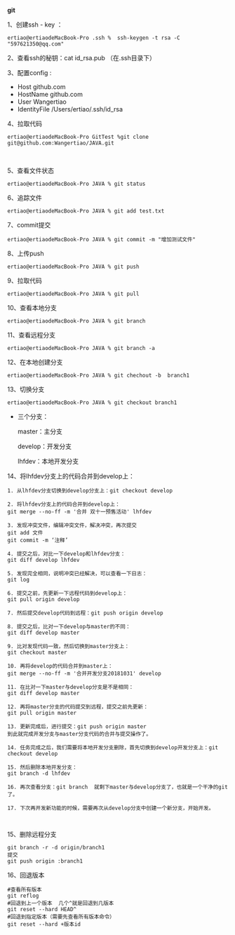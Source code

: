 **git**

1、创建ssh - key ：

```
ertiao@ertiaodeMacBook-Pro .ssh %  ssh-keygen -t rsa -C "597621350@qq.com"
```

2、查看ssh的秘钥：cat id_rsa.pub   （在.ssh目录下）

3、配置config :  

- Host github.com
- HostName github.com
- User Wangertiao
- IdentityFile /Users/ertiao/.ssh/id_rsa

4、拉取代码

```
ertiao@ertiaodeMacBook-Pro GitTest %git clone git@github.com:Wangertiao/JAVA.git

```

​		

5、查看文件状态

```
ertiao@ertiaodeMacBook-Pro JAVA % git status  
```

6、追踪文件

```
ertiao@ertiaodeMacBook-Pro JAVA % git add test.txt 
```

7、commit提交

```
ertiao@ertiaodeMacBook-Pro JAVA % git commit -m "增加测试文件"
```

8、上传push

```
ertiao@ertiaodeMacBook-Pro JAVA % git push
```

9、拉取代码

```
ertiao@ertiaodeMacBook-Pro JAVA % git pull                 
```

10、查看本地分支

```
ertiao@ertiaodeMacBook-Pro JAVA % git branch
```

11、查看远程分支

```
ertiao@ertiaodeMacBook-Pro JAVA % git branch -a
```

12、在本地创建分支

```
ertiao@ertiaodeMacBook-Pro JAVA % git chechout -b  branch1
```

13、切换分支

```
ertiao@ertiaodeMacBook-Pro JAVA % git checkout branch1
```

- 三个分支：

  master：主分支

  develop：开发分支

  lhfdev：本地开发分支

14、将lhfdev分支上的代码合并到develop上：

```
1. 从lhfdev分支切换到develop分支上：git checkout develop

2. 将lhfdev分支上的代码合并到develop上：
git merge --no-ff -m '合并 双十一预售活动' lhfdev 

3. 发现冲突文件，编辑冲突文件，解决冲突，再次提交
git add 文件
git commit -m ‘注释’

4. 提交之后，对比一下develop和lhfdev分支：
git diff develop lhfdev

5. 发现完全相同，说明冲突已经解决，可以查看一下日志：
git log

6. 提交之前，先更新一下远程代码到develop上：
git pull origin develop

7. 然后提交develop代码到远程：git push origin develop

8. 提交之后，比对一下develop与master的不同：
git diff develop master

9. 比对发现代码一致，然后切换到master分支上：
git checkout master

10. 再将develop的代码合并到master上：
git merge --no-ff -m '合并开发分支20181031' develop

11. 在比对一下master与develop分支是不是相同：
git diff develop master

12. 再将master分支的代码提交到远程，提交之前先更新：
git pull origin master

13. 更新完成后，进行提交：git push origin master
到此就完成开发分支与master分支代码的合并与提交操作了。

14. 任务完成之后，我们需要将本地开发分支删除，首先切换到develop开发分支上：git checkout develop

15. 然后删除本地开发分支：
git branch -d lhfdev

16. 再次查看分支：git branch  就剩下master与develop分支了，也就是一个干净的git了。

17. 下次再开发新功能的时候，需要再次从develop分支中创建一个新分支，开始开发。

 
```

15、删除远程分支

```
git branch -r -d origin/branch1
提交
git push origin :branch1
```

16、回退版本

```
#查看所有版本
git reflog
#回退到上一个版本  几个^就是回退到几版本
git reset --hard HEAD^
#回退到指定版本（需要先查看所有版本命令）
git reset --hard +版本id

```

